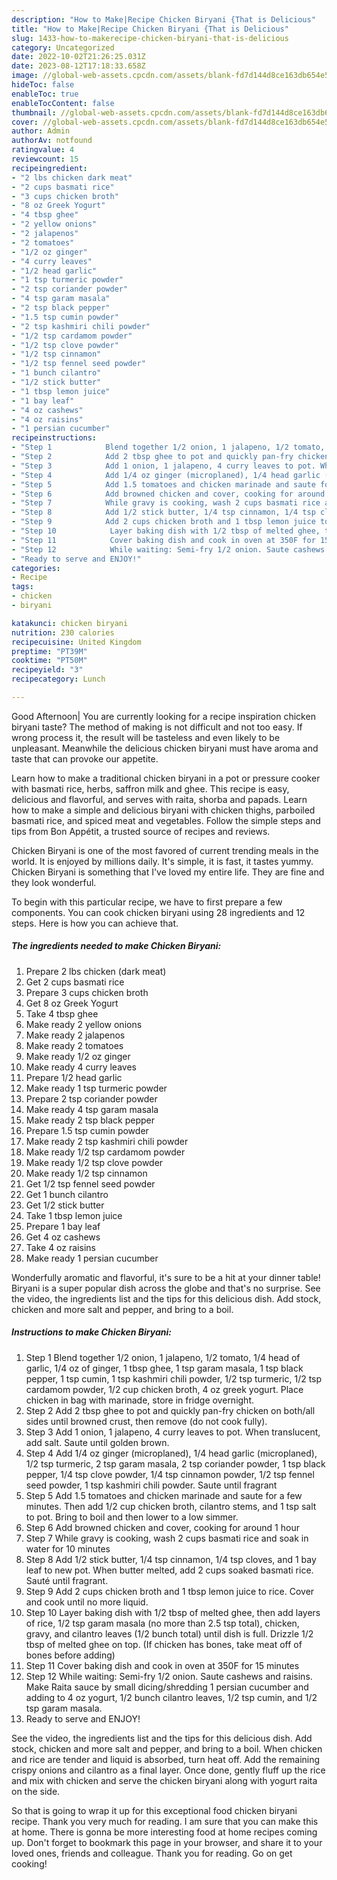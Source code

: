 ```yaml
---
description: "How to Make|Recipe Chicken Biryani {That is Delicious"
title: "How to Make|Recipe Chicken Biryani {That is Delicious"
slug: 1433-how-to-makerecipe-chicken-biryani-that-is-delicious
category: Uncategorized
date: 2022-10-02T21:26:25.031Z
date: 2023-08-12T17:18:33.658Z
image: //global-web-assets.cpcdn.com/assets/blank-fd7d144d8ce163db654e5a02c40b08a2775adb7897d16e4062681dc7e1b2800f.png
hideToc: false
enableToc: true
enableTocContent: false
thumbnail: //global-web-assets.cpcdn.com/assets/blank-fd7d144d8ce163db654e5a02c40b08a2775adb7897d16e4062681dc7e1b2800f.png
cover: //global-web-assets.cpcdn.com/assets/blank-fd7d144d8ce163db654e5a02c40b08a2775adb7897d16e4062681dc7e1b2800f.png
author: Admin
authorAv: notfound
ratingvalue: 4
reviewcount: 15
recipeingredient:
- "2 lbs chicken dark meat"
- "2 cups basmati rice"
- "3 cups chicken broth"
- "8 oz Greek Yogurt"
- "4 tbsp ghee"
- "2 yellow onions"
- "2 jalapenos"
- "2 tomatoes"
- "1/2 oz ginger"
- "4 curry leaves"
- "1/2 head garlic"
- "1 tsp turmeric powder"
- "2 tsp coriander powder"
- "4 tsp garam masala"
- "2 tsp black pepper"
- "1.5 tsp cumin powder"
- "2 tsp kashmiri chili powder"
- "1/2 tsp cardamom powder"
- "1/2 tsp clove powder"
- "1/2 tsp cinnamon"
- "1/2 tsp fennel seed powder"
- "1 bunch cilantro"
- "1/2 stick butter"
- "1 tbsp lemon juice"
- "1 bay leaf"
- "4 oz cashews"
- "4 oz raisins"
- "1 persian cucumber"
recipeinstructions:
- "Step 1            Blend together 1/2 onion, 1 jalapeno, 1/2 tomato, 1/4 head of garlic, 1/4 oz of ginger, 1 tbsp ghee, 1 tsp garam masala, 1 tsp black pepper, 1 tsp cumin, 1 tsp kashmiri chili powder, 1/2 tsp turmeric, 1/2 tsp cardamom powder, 1/2 cup chicken broth, 4 oz greek yogurt. Place chicken in bag with marinade, store in fridge overnight."
- "Step 2            Add 2 tbsp ghee to pot and quickly pan-fry chicken on both/all sides until browned crust, then remove (do not cook fully)."
- "Step 3            Add 1 onion, 1 jalapeno, 4 curry leaves to pot. When translucent, add salt. Saute until golden brown."
- "Step 4            Add 1/4 oz ginger (microplaned), 1/4 head garlic (microplaned), 1/2 tsp turmeric, 2 tsp garam masala, 2 tsp coriander powder, 1 tsp black pepper, 1/4 tsp clove powder, 1/4 tsp cinnamon powder, 1/2 tsp fennel seed powder, 1 tsp kashmiri chili powder. Saute until fragrant"
- "Step 5            Add 1.5 tomatoes and chicken marinade and saute for a few minutes. Then add 1/2 cup chicken broth, cilantro stems, and 1 tsp salt to pot. Bring to boil and then lower to a low simmer."
- "Step 6            Add browned chicken and cover, cooking for around 1 hour"
- "Step 7            While gravy is cooking, wash 2 cups basmati rice and soak in water for 10 minutes"
- "Step 8            Add 1/2 stick butter, 1/4 tsp cinnamon, 1/4 tsp cloves, and 1 bay leaf to new pot. When butter melted, add 2 cups soaked basmati rice. Sauté until fragrant."
- "Step 9            Add 2 cups chicken broth and 1 tbsp lemon juice to rice. Cover and cook until no more liquid."
- "Step 10            Layer baking dish with 1/2 tbsp of melted ghee, then add layers of rice, 1/2 tsp garam masala (no more than 2.5 tsp total), chicken, gravy, and cilantro leaves (1/2 bunch total) until dish is full. Drizzle 1/2 tbsp of melted ghee on top. (If chicken has bones, take meat off of bones before adding)"
- "Step 11            Cover baking dish and cook in oven at 350F for 15 minutes"
- "Step 12            While waiting: Semi-fry 1/2 onion. Saute cashews and raisins. Make Raita sauce by small dicing/shredding 1 persian cucumber and adding to 4 oz yogurt, 1/2 bunch cilantro leaves, 1/2 tsp cumin, and 1/2 tsp garam masala."
- "Ready to serve and ENJOY!"
categories:
- Recipe
tags:
- chicken
- biryani

katakunci: chicken biryani 
nutrition: 230 calories
recipecuisine: United Kingdom
preptime: "PT39M"
cooktime: "PT50M"
recipeyield: "3"
recipecategory: Lunch

---
```



Good Afternoon| You are currently looking for a recipe inspiration chicken biryani taste? The method of making is not difficult and not too easy. If wrong process it, the result will be tasteless and even likely to be unpleasant. Meanwhile the delicious chicken biryani must have aroma and taste that can provoke our appetite.





Learn how to make a traditional chicken biryani in a pot or pressure cooker with basmati rice, herbs, saffron milk and ghee. This recipe is easy, delicious and flavorful, and serves with raita, shorba and papads. Learn how to make a simple and delicious biryani with chicken thighs, parboiled basmati rice, and spiced meat and vegetables. Follow the simple steps and tips from Bon Appétit, a trusted source of recipes and reviews.

Chicken Biryani is one of the most favored of current trending meals in the world. It is enjoyed by millions daily. It's simple, it is fast, it tastes yummy. Chicken Biryani is something that I've loved my entire life. They are fine and they look wonderful.


To begin with this particular recipe, we have to first prepare a few components. You can cook chicken biryani using 28 ingredients and 12 steps. Here is how you can achieve that.

<!--inarticleads1-->

##### The ingredients needed to make Chicken Biryani:

1. Prepare 2 lbs chicken (dark meat)
1. Get 2 cups basmati rice
1. Prepare 3 cups chicken broth
1. Get 8 oz Greek Yogurt
1. Take 4 tbsp ghee
1. Make ready 2 yellow onions
1. Make ready 2 jalapenos
1. Make ready 2 tomatoes
1. Make ready 1/2 oz ginger
1. Make ready 4 curry leaves
1. Prepare 1/2 head garlic
1. Make ready 1 tsp turmeric powder
1. Prepare 2 tsp coriander powder
1. Make ready 4 tsp garam masala
1. Make ready 2 tsp black pepper
1. Prepare 1.5 tsp cumin powder
1. Make ready 2 tsp kashmiri chili powder
1. Make ready 1/2 tsp cardamom powder
1. Make ready 1/2 tsp clove powder
1. Make ready 1/2 tsp cinnamon
1. Get 1/2 tsp fennel seed powder
1. Get 1 bunch cilantro
1. Get 1/2 stick butter
1. Take 1 tbsp lemon juice
1. Prepare 1 bay leaf
1. Get 4 oz cashews
1. Take 4 oz raisins
1. Make ready 1 persian cucumber


Wonderfully aromatic and flavorful, it&#39;s sure to be a hit at your dinner table! Biryani is a super popular dish across the globe and that&#39;s no surprise. See the video, the ingredients list and the tips for this delicious dish. Add stock, chicken and more salt and pepper, and bring to a boil. 

<!--inarticleads2-->

##### Instructions to make Chicken Biryani:

1. Step 1            Blend together 1/2 onion, 1 jalapeno, 1/2 tomato, 1/4 head of garlic, 1/4 oz of ginger, 1 tbsp ghee, 1 tsp garam masala, 1 tsp black pepper, 1 tsp cumin, 1 tsp kashmiri chili powder, 1/2 tsp turmeric, 1/2 tsp cardamom powder, 1/2 cup chicken broth, 4 oz greek yogurt. Place chicken in bag with marinade, store in fridge overnight.
1. Step 2            Add 2 tbsp ghee to pot and quickly pan-fry chicken on both/all sides until browned crust, then remove (do not cook fully).
1. Step 3            Add 1 onion, 1 jalapeno, 4 curry leaves to pot. When translucent, add salt. Saute until golden brown.
1. Step 4            Add 1/4 oz ginger (microplaned), 1/4 head garlic (microplaned), 1/2 tsp turmeric, 2 tsp garam masala, 2 tsp coriander powder, 1 tsp black pepper, 1/4 tsp clove powder, 1/4 tsp cinnamon powder, 1/2 tsp fennel seed powder, 1 tsp kashmiri chili powder. Saute until fragrant
1. Step 5            Add 1.5 tomatoes and chicken marinade and saute for a few minutes. Then add 1/2 cup chicken broth, cilantro stems, and 1 tsp salt to pot. Bring to boil and then lower to a low simmer.
1. Step 6            Add browned chicken and cover, cooking for around 1 hour
1. Step 7            While gravy is cooking, wash 2 cups basmati rice and soak in water for 10 minutes
1. Step 8            Add 1/2 stick butter, 1/4 tsp cinnamon, 1/4 tsp cloves, and 1 bay leaf to new pot. When butter melted, add 2 cups soaked basmati rice. Sauté until fragrant.
1. Step 9            Add 2 cups chicken broth and 1 tbsp lemon juice to rice. Cover and cook until no more liquid.
1. Step 10            Layer baking dish with 1/2 tbsp of melted ghee, then add layers of rice, 1/2 tsp garam masala (no more than 2.5 tsp total), chicken, gravy, and cilantro leaves (1/2 bunch total) until dish is full. Drizzle 1/2 tbsp of melted ghee on top. (If chicken has bones, take meat off of bones before adding)
1. Step 11            Cover baking dish and cook in oven at 350F for 15 minutes
1. Step 12            While waiting: Semi-fry 1/2 onion. Saute cashews and raisins. Make Raita sauce by small dicing/shredding 1 persian cucumber and adding to 4 oz yogurt, 1/2 bunch cilantro leaves, 1/2 tsp cumin, and 1/2 tsp garam masala.
1. Ready to serve and ENJOY!

See the video, the ingredients list and the tips for this delicious dish. Add stock, chicken and more salt and pepper, and bring to a boil. When chicken and rice are tender and liquid is absorbed, turn heat off. Add the remaining crispy onions and cilantro as a final layer. Once done, gently fluff up the rice and mix with chicken and serve the chicken biryani along with yogurt raita on the side. 

So that is going to wrap it up for this exceptional food chicken biryani recipe. Thank you very much for reading. I am sure that you can make this at home. There is gonna be more interesting food at home recipes coming up. Don't forget to bookmark this page in your browser, and share it to your loved ones, friends and colleague. Thank you for reading. Go on get cooking!
